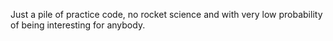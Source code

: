 Just a pile of practice code, no rocket science and with very low probability of being interesting for anybody. 
